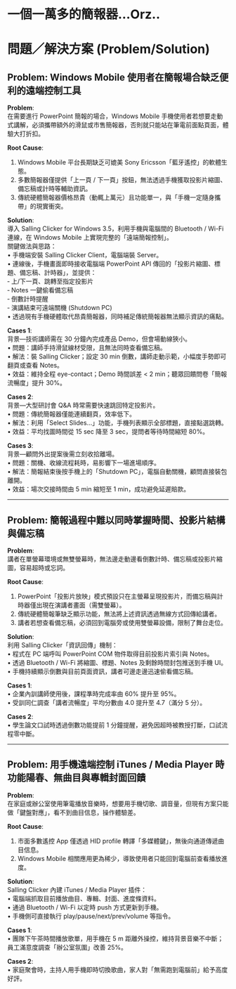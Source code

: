 # 一個一萬多的簡報器…Orz..

# 問題／解決方案 (Problem/Solution)

## Problem: Windows Mobile 使用者在簡報場合缺乏便利的遠端控制工具

**Problem**:  
在需要進行 PowerPoint 簡報的場合，Windows Mobile 手機使用者若想要走動式講解，必須攜帶額外的滑鼠或市售簡報器，否則就只能站在筆電前面點頁面，體驗大打折扣。

**Root Cause**:  
1. Windows Mobile 平台長期缺乏可媲美 Sony Ericsson「藍牙遙控」的軟體生態。  
2. 多數簡報器僅提供「上一頁 / 下一頁」按鈕，無法透過手機獲取投影片縮圖、備忘稿或計時等輔助資訊。  
3. 傳統硬體簡報器價格昂貴（動輒上萬元）且功能單一，與「手機一定隨身攜帶」的現實衝突。

**Solution**:  
導入 Salling Clicker for Windows 3.5，利用手機與電腦間的 Bluetooth / Wi-Fi 連線，在 Windows Mobile 上實現完整的「遠端簡報控制」。  
關鍵做法與思路：  
• 手機端安裝 Salling Clicker Client，電腦端裝 Server。  
• 連線後，手機畫面即時接收電腦端 PowerPoint API 傳回的「投影片縮圖、標題、備忘稿、計時器」，並提供：  
  ‑ 上/下一頁、跳轉至指定投影片  
  ‑ Notes 一鍵偷看備忘稿  
  ‑ 倒數計時提醒  
  ‑ 演講結束可遠端關機 (Shutdown PC)  
• 透過現有手機硬體取代昂貴簡報器，同時補足傳統簡報器無法顯示資訊的痛點。

**Cases 1**:  
背景—技術講師需在 30 分鐘內完成產品 Demo，但會場動線狹小。  
• 問題：講師手持滑鼠線材受限，且無法同時查看備忘稿。  
• 解法：裝 Salling Clicker；設定 30 min 倒數，講師走動示範，小幅度手勢即可翻頁或查看 Notes。  
• 效益：維持全程 eye-contact；Demo 時間誤差 < 2 min；聽眾回饋問卷「簡報流暢度」提升 30%。  

**Cases 2**:  
背景—大型研討會 Q&A 時常需要快速跳回特定投影片。  
• 問題：傳統簡報器僅能連續翻頁，效率低下。  
• 解法：利用「Select Slides…」功能，手機列表顯示全部標題，直接點選跳轉。  
• 效益：平均找圖時間從 15 sec 降至 3 sec，提問者等待時間縮短 80%。  

**Cases 3**:  
背景—顧問外出提案後需立刻收拾離場。  
• 問題：關機、收線流程耗時，易影響下一場進場順序。  
• 解法：簡報結束後按手機上的「Shutdown PC」，電腦自動關機，顧問直接裝包離開。  
• 效益：場次交接時間由 5 min 縮短至 1 min，成功避免延遲賠款。  

---

## Problem: 簡報過程中難以同時掌握時間、投影片結構與備忘稿

**Problem**:  
講者在單螢幕環境或無雙螢幕時，無法邊走動邊看倒數計時、備忘稿或投影片縮圖，容易超時或忘詞。

**Root Cause**:  
1. PowerPoint「投影片放映」模式預設只在主螢幕呈現投影片，而備忘稿與計時器僅出現在演講者畫面（需雙螢幕）。  
2. 傳統硬體簡報筆缺乏顯示功能，無法將上述資訊透過無線方式回傳給講者。  
3. 講者若想查看備忘稿，必須回到電腦旁或使用雙螢幕設備，限制了舞台走位。

**Solution**:  
利用 Salling Clicker「資訊回傳」機制：  
• 程式在 PC 端呼叫 PowerPoint COM 物件取得目前投影片索引與 Notes。  
• 透過 Bluetooth / Wi-Fi 將縮圖、標題、Notes 及剩餘時間封包推送到手機 UI。  
• 手機持續顯示倒數與目前頁面資訊，講者可邊走邊迅速偷看備忘稿。  

**Cases 1**:  
• 企業內訓講師使用後，課程準時完成率由 60% 提升至 95%。  
• 受訓同仁調查「講者流暢度」平均分數由 4.0 提升至 4.7（滿分 5 分）。  

**Cases 2**:  
• 學生論文口試時透過倒數功能提前 1 分鐘提醒，避免因超時被教授打斷，口試流程零中斷。  

---

## Problem: 用手機遠端控制 iTunes / Media Player 時功能陽春、無曲目與專輯封面回饋

**Problem**:  
在家庭或辦公室使用筆電播放音樂時，想要用手機切歌、調音量，但現有方案只能做「鍵盤對應」，看不到曲目信息，操作體驗差。

**Root Cause**:  
1. 市面多數遙控 App 僅透過 HID profile 轉譯「多媒體鍵」，無後向通道傳遞曲目信息。  
2. Windows Mobile 相關應用更為稀少，導致使用者只能回到電腦前查看播放進度。  

**Solution**:  
Salling Clicker 內建 iTunes / Media Player 插件：  
• 電腦端抓取目前播放曲目、專輯、封面、進度條資料。  
• 通過 Bluetooth / Wi-Fi 以定時 push 方式更新到手機。  
• 手機側可直接執行 play/pause/next/prev/volume 等指令。  

**Cases 1**:  
• 團隊下午茶時間播放歌單，用手機在 5 m 距離外操控，維持背景音樂不中斷；員工滿意度調查「辦公室氛圍」改善 25%。  

**Cases 2**:  
• 家庭聚會時，主持人用手機即時切換歌曲，家人對「無需跑到電腦前」給予高度好評。  

